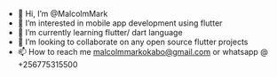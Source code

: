 - 👋 Hi, I’m @MalcolmMark
- 👀 I’m interested in mobile app development using flutter
- 🌱 I’m currently learning flutter/ dart language
- 💞️ I’m looking to collaborate on any open source flutter projects
- 📫 How to reach me malcolmmarkokabo@gmail.com or whatsapp @ +256775315500

<!---
MalcolmMark/MalcolmMark is a ✨ special ✨ repository because its `README.md` (this file) appears on your GitHub profile.
You can click the Preview link to take a look at your changes.
--->
